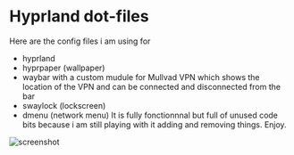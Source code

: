 # Hyprland dot-files

Here are the config files i am using for 
- hyprland 
- hyprpaper (wallpaper) 
- waybar with a custom mudule for Mullvad VPN which shows the location of the VPN and can be connected and disconnected from the bar
- swaylock (lockscreen)
- dmenu (network menu)
It is fully fonctionnnal but full of unused code bits because i am still playing with it adding and removing things.
Enjoy.

![screenshot](https://github.com/visnudeva/dot-files/blob/main/20221203_16h27m47s_grim.png)

